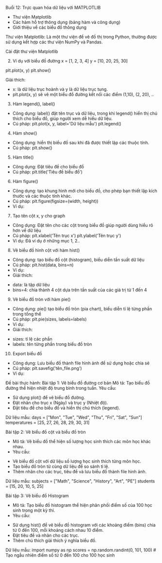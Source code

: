 Buổi 12: Trực quan hóa dữ liệu với MATPLOTLIB
- Thư viện Matplotlib
- Các hàm hỗ trợ thông dụng (bảng hàm và công dụng)
- Giới thiệu về các biểu đồ thông dụng

Thư viện Matplotlib: Là một thư viện để vẽ đồ thị trong Python, thường được sử dụng kết hợp các thư viện NumPy và Pandas.

Cài đặt thư viện Matplotlib


2. Ví dụ với biểu đồ đường
x = [1, 2, 3, 4]
y = [10, 20, 25, 30]

plt.plot(x, y)
plt.show()

Giải thích: 
- x: là dữ liệu trục hoành và y là dữ liệu trục tung.
- plt.plot(x, y) sẽ vẽ một biểu đồ đường kết nối các điểm (1,10), (2, 20), ..

3. Hàm legend(), label()
- Công dụng: label() đặt tên trục và dữ liệu, trong khi legend() hiển thị chú thích cho biểu đồ, giúp người xem dễ hiểu dữ liệu.
- Cú pháp: 
plt.plot(x, y, label='Dữ liệu mẫu')
plt.legend()

4. Hàm show()
- Công dụng: hiển thị biểu đồ sau khi đã được thiết lập các thuộc tính.
- Cú pháp: plt.show()


5. Hàm title()
- Công dụng: Đặt tiêu đề cho biểu đồ
- Cú pháp: plt.title('Tiêu đề biểu đồ')

6. Hàm figure()
- Công dụng: tạo khung hình mới cho biểu đồ, cho phép bạn thiết lập kích thước và các thuộc tính khác.
- Cú pháp: 
plt.figure(figsize=(width, height))
- Ví dụ: 

7. Tạo tên cột x, y cho graph
- Công dụng: Đặt tên cho các cột trong biểu đồ giúp người dùng hiểu rõ hơn về dữ liệu
- Cú pháp: 
plt.xlabel('Tên trục x')
plt.ylabel('Tên trục y')
- Ví dụ: Đã ví dụ ở những mục 1, 2..

8. Vẽ biểu đồ hình cột với hàm hist()
- Công dụng: tạo biểu đồ cột (histogram), biểu diễn tần suất dữ liệu
- Cú pháp: 
plt.hist(data, bins=n)
- Ví dụ: 
- Giải thích: 
+ data: là tập dữ liệu
+ bins=4: chia thành 4 cột dựa trên tần suất của các giá trị từ 1 đến 4

9. Vẽ biểu đồ tròn với hàm pie()
- Công dụng: pie() tạo biểu đồ tròn (pia chart), biểu diễn tỉ lệ từng phần trong tổng thể
- Cú pháp: 
plt.pie(sizes, labels=labels)
- Ví dụ: 
- Giải thích: 
+ sizes: tỉ lệ các phần
+ labels: tên từng phần trong biểu đồ tròn

10. Export biểu đồ
- Công dụng: Lưu biểu đồ thành file hình ảnh để sử dụng hoặc chia sẻ
- Cú pháp: 
plt.savefig('tên_file.png')
- Ví dụ: 



Đề bài thực hành: 
Bài tập 1: Vẽ biểu đồ đường cơ bản
Mô tả: Tạo biểu đồ đường thể hiện nhiệt độ trung bình trong tuần.
Yêu cầu:
- Sử dụng plot() để vẽ biểu đồ đường.
- Đặt nhãn cho trục x (Ngày) và trục y (Nhiệt độ).
- Đặt tiêu đề cho biểu đồ và hiển thị chú thích (legend).

Dữ liệu mẫu:
days = ["Mon", "Tue", "Wed", "Thu", "Fri", "Sat", "Sun"]
temperatures = [25, 27, 26, 28, 29, 30, 31]



Bài tập 2: Vẽ biểu đồ cột và biểu đồ tròn
- Mô tả: Vẽ biểu đồ thể hiện số lượng học sinh thích các môn học khác nhau.
- Yêu cầu:
+ Vẽ biểu đồ cột với dữ liệu số lượng học sinh thích từng môn học.
+ Tạo biểu đồ tròn từ cùng dữ liệu để so sánh tỉ lệ.
+ Thêm nhãn cho các trục, tiêu đề và lưu biểu đồ thành file hình ảnh.

Dữ liệu mẫu:
subjects = ["Math", "Science", "History", "Art", "PE"]
students = [15, 20, 10, 5, 25]


Bài tập 3: Vẽ biểu đồ Histogram
- Mô tả: Tạo biểu đồ histogram thể hiện phân phối điểm số của 100 học sinh trong một kỳ thi.
- Yêu cầu:
+ Sử dụng hist() để vẽ biểu đồ histogram với các khoảng điểm (bins) chia từ 0 đến 100, mỗi khoảng cách nhau 10 điểm.
+ Đặt tiêu đề và nhãn cho các trục.
+ Thêm chú thích giải thích ý nghĩa biểu đồ.

Dữ liệu mẫu:
import numpy as np
scores = np.random.randint(0, 101, 100)  # Tạo ngẫu nhiên điểm số từ 0 đến 100 cho 100 học sinh
  
